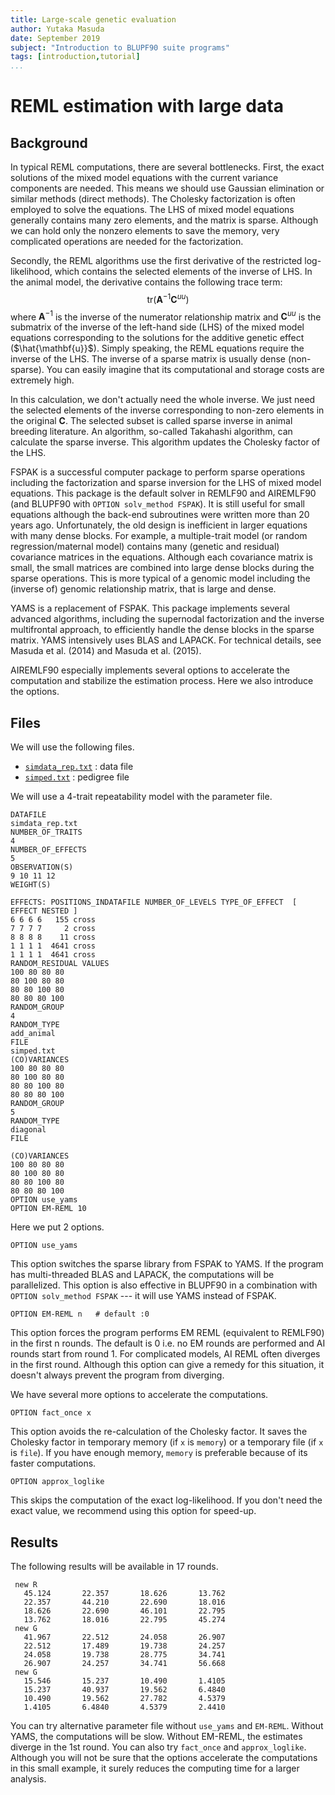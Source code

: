 ```yaml
---
title: Large-scale genetic evaluation
author: Yutaka Masuda
date: September 2019
subject: "Introduction to BLUPF90 suite programs"
tags: [introduction,tutorial]
...
```


REML estimation with large data
===============================

Background
----------

In typical REML computations, there are several bottlenecks. First, the exact solutions of the
mixed model equations with the current variance components are needed. This means we should
use Gaussian elimination or similar methods (direct methods). The Cholesky factorization is often
employed to solve the equations. The LHS of mixed model equations generally contains many zero
elements, and the matrix is sparse. Although we can hold only the nonzero elements to
save the memory, very complicated operations are needed for the factorization.

Secondly, the REML algorithms use the first derivative of the restricted log-likelihood, which
contains the selected elements of the inverse of LHS. In the animal model, the derivative contains
the following trace term:
$$
\mathrm{tr}(\mathbf{A}^{-1}\mathbf{C}^{uu})
$$
where $\mathbf{A}^{-1}$ is the inverse of the numerator relationship matrix and $\mathbf{C}^{uu}$ is the submatrix of the
inverse of the left-hand side (LHS) of the mixed model equations corresponding to the solutions
for the additive genetic effect ($\hat{\mathbf{u}}$). Simply speaking, the REML equations require the inverse of the
LHS. The inverse of a sparse matrix is usually dense (non-sparse). You can easily imagine that its
computational and storage costs are extremely high.

In this calculation, we don't actually need the whole inverse. We just need the selected elements
of the inverse corresponding to non-zero elements in the original $\mathbf{C}$. The selected subset is called
sparse inverse in animal breeding literature. An algorithm, so-called Takahashi algorithm, can
calculate the sparse inverse. This algorithm updates the Cholesky factor of the LHS.

FSPAK is a successful computer package to perform sparse operations including the factorization
and sparse inversion for the LHS of mixed model equations. This package is the default solver
in REMLF90 and AIREMLF90 (and BLUPF90 with `OPTION solv_method FSPAK`). It is still
useful for small equations although the back-end subroutines were written more than 20 years ago.
Unfortunately, the old design is inefficient in larger equations with many dense blocks. For
example, a multiple-trait model (or random regression/maternal model) contains many (genetic and
residual) covariance matrices in the equations. Although each covariance matrix is small, the small
matrices are combined into large dense blocks during the sparse operations. This is more typical
of a genomic model including the (inverse of) genomic relationship matrix, that is large and
dense.

YAMS is a replacement of FSPAK. This package implements several
advanced algorithms, including the supernodal factorization and the inverse multifrontal approach,
to efficiently handle the dense blocks in the sparse matrix. YAMS intensively uses BLAS and
LAPACK. For technical details,
see Masuda et al. (2014) and Masuda et al. (2015).

AIREMLF90 especially implements several options to accelerate the computation and stabilize
the estimation process. Here we also introduce the options.


Files
-----

We will use the following files.

- [`simdata_rep.txt`](https://github.com/Masuday/data/blob/master/tutorial/simdata_rep.txt) : data file
- [`simped.txt`](https://github.com/Masuday/data/blob/master/tutorial/simped.txt) : pedigree file

We will use a 4-trait repeatability model with the parameter file.

~~~~~{language=blupf90 caption="complicatedparam1.txt"}
DATAFILE
simdata_rep.txt
NUMBER_OF_TRAITS
4
NUMBER_OF_EFFECTS
5
OBSERVATION(S)
9 10 11 12
WEIGHT(S)

EFFECTS: POSITIONS_INDATAFILE NUMBER_OF_LEVELS TYPE_OF_EFFECT  [ EFFECT NESTED ]
6 6 6 6   155 cross
7 7 7 7     2 cross
8 8 8 8    11 cross
1 1 1 1  4641 cross
1 1 1 1  4641 cross
RANDOM_RESIDUAL VALUES
100 80 80 80
80 100 80 80
80 80 100 80
80 80 80 100
RANDOM_GROUP
4
RANDOM_TYPE
add_animal
FILE
simped.txt
(CO)VARIANCES
100 80 80 80
80 100 80 80
80 80 100 80
80 80 80 100
RANDOM_GROUP
5
RANDOM_TYPE
diagonal
FILE

(CO)VARIANCES
100 80 80 80
80 100 80 80
80 80 100 80
80 80 80 100
OPTION use_yams
OPTION EM-REML 10
~~~~~

Here we put 2 options.

~~~~~{language=blupf90}
OPTION use_yams
~~~~~

This option switches the sparse library from FSPAK to YAMS. If the program has multi-threaded
BLAS and LAPACK, the computations will be parallelized.
This option is also effective in BLUPF90 in a combination with `OPTION solv_method FSPAK` --- it
will use YAMS instead of FSPAK.

~~~~~{language=blupf90}
OPTION EM-REML n   # default :0
~~~~~

This option forces the program performs EM REML (equivalent to REMLF90) in the first n rounds. The default is 0 i.e. no EM
rounds are performed and AI rounds start from round 1. For complicated models, AI REML often diverges in
the first round. Although this option can give a remedy for this situation, it doesn't always prevent
the program from diverging.

We have several more options to accelerate the computations.

~~~~~{language=blupf90}
OPTION fact_once x
~~~~~

This option avoids the re-calculation of the Cholesky factor. It saves the Cholesky factor in
temporary memory (if `x` is `memory`) or a temporary file (if `x` is `file`). If you have enough memory, `memory`
is preferable because of its faster computations.

~~~~~{language=blupf90}
OPTION approx_loglike
~~~~~

This skips the computation of the exact log-likelihood. If you don't need the exact value, we
recommend using this option for speed-up.


Results
-------

The following results will be available in 17 rounds.

~~~~~{language=output}
 new R
   45.124       22.357       18.626       13.762
   22.357       44.210       22.690       18.016
   18.626       22.690       46.101       22.795
   13.762       18.016       22.795       45.274
 new G
   41.967       22.512       24.058       26.907
   22.512       17.489       19.738       24.257
   24.058       19.738       28.775       34.741
   26.907       24.257       34.741       56.668
 new G
   15.546       15.237       10.490       1.4105
   15.237       40.937       19.562       6.4840
   10.490       19.562       27.782       4.5379
   1.4105       6.4840       4.5379       2.4410
~~~~~

You can try alternative parameter file without `use_yams` and `EM-REML`. Without YAMS, the
computations will be slow. Without EM-REML, the estimates diverge in the 1st round. You can
also try `fact_once` and `approx_loglike`. Although you will not be sure that the options
accelerate the computations in this small example, it surely reduces the computing time for a larger
analysis.
